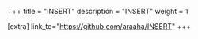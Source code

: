 +++
title = "INSERT"
description = "INSERT"
weight = 1

[extra]
link_to="https://github.com/araaha/INSERT"
+++
